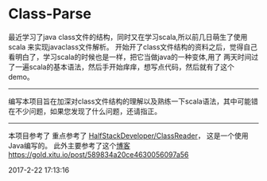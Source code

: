 # Class-Parse
最近学习了java class文件的结构，同时又在学习scala,所以前几日萌生了使用scala 来实现javaclass文件解析。
开始开了class文件结构的资料之后，觉得自己看明白了，学习scala的时候也是一样，把它当做java的一种变体,用了
两天时间过了一遍scala的基本语法，然后手开始痒痒，想写点代码，然后就有了这个demo。
***
编写本项目旨在加深对class文件结构的理解以及熟练一下scala语法，其中可能错在不少问题，如果您发现了什么问题，还请指正。
***
本项目参考了 重点参考了 [HalfStackDeveloper/ClassReader](https://github.com/HalfStackDeveloper/ClassReader)，
这是一个使用Java编写的。
此外主要参考了这个[博客](https://gold.xitu.io/post/589834a20ce4630056097a56)https://gold.xitu.io/post/589834a20ce4630056097a56


  2017-2-22 17:13:16
